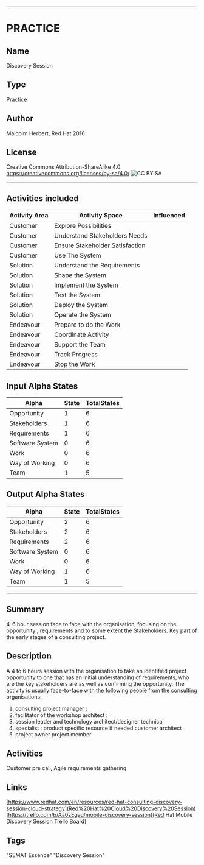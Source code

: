 ----------
# PRACTICE
## Name
Discovery Session
## Type
Practice
## Author
Malcolm Herbert, Red Hat 2016
## License
Creative Commons Attribution-ShareAlike 4.0
https://creativecommons.org/licenses/by-sa/4.0/
![CC BY SA](https://licensebuttons.net/l/by-sa/3.0/88x31.png)


----------

## Activities included

| Activity Area | Activity Space | Influenced |
|---------------|----------------|------------|
|Customer|Explore Possibilities||
|Customer|Understand Stakeholders Needs||
|Customer|Ensure Stakeholder Satisfaction||
|Customer|Use The System||
|Solution|Understand the Requirements||
|Solution|Shape the System||
|Solution|Implement the System||
|Solution|Test the System||
|Solution|Deploy the System||
|Solution|Operate the System||
|Endeavour|Prepare to do the Work||
|Endeavour|Coordinate Activity||
|Endeavour|Support the Team||
|Endeavour|Track Progress||
|Endeavour|Stop the Work||

## Input Alpha States
Alpha | State | TotalStates
---| --- | ---
Opportunity|1|6
Stakeholders|1|6
Requirements|1|6
Software System|0|6
Work|0|6
Way of Working|0|6
Team|1|5

## Output Alpha States
Alpha | State | TotalStates
---| --- | ---
Opportunity|2|6
Stakeholders|2|6
Requirements|2|6
Software System|0|6
Work|0|6
Way of Working|1|6
Team|1|5


----------
## Summary
4-6 hour session face to face with the organisation, focusing on the opportunity
, requirements and to some extent the Stakeholders. Key part of the early stages
 of a consulting project.

## Description
A 4 to 6 hours session with the organisation to take an identified project opportunity to one that has an initial understanding of requirements, who are the key stakeholders are as well as confirming the opportunity.
The activity is usually face-to-face with the following people from the consulting organisations:
 1. consulting project manager ; 
 2. facilitator of the workshop architect :
 3. session leader and technology architect/designer technical
 4. specialist : product specific resource if needed customer architect
 5. project owner project member

## Activities
Customer pre call, Agile requirements gathering

## Links
[https://www.redhat.com/en/resources/red-hat-consulting-discovery-session-cloud-strategy](Red%20Hat%20Cloud%20Discovery%20Session)
[https://trello.com/b/Aa0zEgau/mobile-discovery-session](Red Hat Mobile Discovery Session Trello Board)

## Tags
"SEMAT Essence" "Discovery Session"
